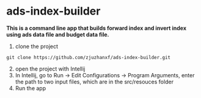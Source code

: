 # ads-index-builder
**This is a command line app that builds forward index and invert index using ads data file and budget data file.**
1. clone the project
```
git clone https://github.com/zjuzhanxf/ads-index-builder.git
```
2. open the project with Intellij
3. In Intellij, go to Run -> Edit Configurations -> Program Arguments, enter the path to two input files, which are in the src/resouces folder
4. Run the app
